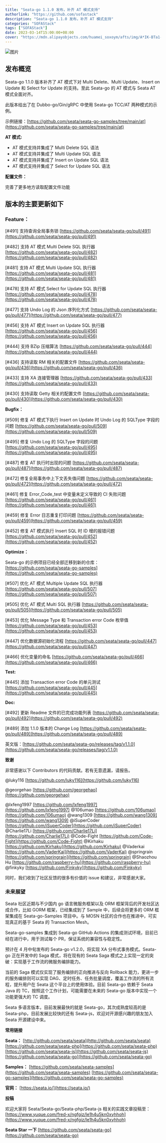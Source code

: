 ```yaml
---
title: "Seata-go 1.1.0 发布，补齐 AT 模式支持"
authorlink: "https://github.com/sofastack"
description: "Seata-go 1.1.0 发布，补齐 AT 模式支持"
categories: "SOFAStack"
tags: ["SOFAStack"]
date: 2023-03-14T15:00:00+08:00
cover: "https://mdn.alipayobjects.com/huamei_soxoym/afts/img/A*IK-BTa1-DLkAAAAAAAAAAAAADrGAAQ/original"
---
```


![图片](https://p3-juejin.byteimg.com/tos-cn-i-k3u1fbpfcp/bacfe54225f44945942e25aea5710af4~tplv-k3u1fbpfcp-zoom-1.image)

## 发布概览

Seata-go 1.1.0 版本补齐了 AT 模式下对 Multi Delete、Multi Update、Insert on Update 和 Select for Update 的支持。至此 Seata-go 的 AT 模式与 Seata  AT 模式全面对齐。

此版本给出了在 Dubbo-go/Gin/gRPC 中使用 Seata-go TCC/AT 两种模式的示例。

示例链接：[https://github.com/seata/seata-go-samples/tree/main/at](https://github.com/seata/seata-go-samples/tree/main/at)

**AT 模式:**

- AT 模式支持并集成了 Multi Delete SQL 语法
- AT 模式支持并集成了 Multi Update SQL 语法
- AT 模式支持并集成了 Insert on Update SQL 语法
- AT 模式支持并集成了 Select for Update SQL 语法

**配置文件：**

完善了更多地方读取配置文件功能

## 版本的主要更新如下

### Feature：

[#491] 支持查询全局事务锁
[https://github.com/seata/seata-go/pull/491](https://github.com/seata/seata-go/pull/491)

[#482] 支持 AT 模式 Multi Delete SQL 执行器
[https://github.com/seata/seata-go/pull/482](https://github.com/seata/seata-go/pull/482)

[#481] 支持 AT 模式 Multi Update SQL 执行器
[https://github.com/seata/seata-go/pull/481](https://github.com/seata/seata-go/pull/481)

[#478] 支持 AT 模式 Select for Update SQL 执行器
[https://github.com/seata/seata-go/pull/478](https://github.com/seata/seata-go/pull/478)

[#477] 支持 Undo Log 的 Json 序列化方式
[https://github.com/seata/seata-go/pull/477](https://github.com/seata/seata-go/pull/477)

[#456] 支持 AT 模式 Insert on Update SQL 执行器
[https://github.com/seata/seata-go/pull/456](https://github.com/seata/seata-go/pull/456)

[#444] 支持 BZip 压缩算法
[https://github.com/seata/seata-go/pull/444](https://github.com/seata/seata-go/pull/444)

[#436] 支持读取 RM 相关的配置文件
[https://github.com/seata/seata-go/pull/436](https://github.com/seata/seata-go/pull/436)

[#433] 支持 XA 连接管理器
[https://github.com/seata/seata-go/pull/433](https://github.com/seata/seata-go/pull/433)

[#430] 支持读取 Getty 相关的配置文件
[https://github.com/seata/seata-go/pull/430](https://github.com/seata/seata-go/pull/430)

**Bugfix：**

[#509] 修复 AT 模式下执行 Insert on Update 时 Undo Log 的 SQLType 字段的问题
[https://github.com/seata/seata-go/pull/509](https://github.com/seata/seata-go/pull/509)

[#495] 修复 Undo Log 的 SQLType 字段的问题
[https://github.com/seata/seata-go/pull/495](https://github.com/seata/seata-go/pull/495)

[#487] 修复 AT 执行时出现的问题
[https://github.com/seata/seata-go/pull/487](https://github.com/seata/seata-go/pull/487)

[#472] 修复全局事务中上下文丢失值问题
[https://github.com/seata/seata-go/pull/472](https://github.com/seata/seata-go/pull/472)

[#461] 修复 Error_Code_test 中变量未定义导致的 CI 失败问题
[https://github.com/seata/seata-go/pull/461](https://github.com/seata/seata-go/pull/461)

[#459] 修复 Error 日志重复打印问题
[https://github.com/seata/seata-go/pull/459](https://github.com/seata/seata-go/pull/459)

[#452] 修复 AT 模式执行 Insert SQL 时 ID 增的报错问题
[https://github.com/seata/seata-go/pull/452](https://github.com/seata/seata-go/pull/452)

**Optimize：**

Seata-go 的示例项目已经全部迁移到新的仓库：[https://github.com/seata/seata-go-samples](https://github.com/seata/seata-go-samples)

[#507] 优化 AT 模式 Multiple Update SQL 执行器
[https://github.com/seata/seata-go/pull/507](https://github.com/seata/seata-go/pull/507)

[#505] 优化 AT 模式 Multi SQL 执行器
[https://github.com/seata/seata-go/pull/505](https://github.com/seata/seata-go/pull/505)

[#453] 优化 Message Type 和 Transaction error Code 枚举值
[https://github.com/seata/seata-go/pull/453](https://github.com/seata/seata-go/pull/453)

[#447] 优化数据源初始化流程
[https://github.com/seata/seata-go/pull/447](https://github.com/seata/seata-go/pull/447)

[#466] 优化变量的命名
[https://github.com/seata/seata-go/pull/466](https://github.com/seata/seata-go/pull/466)

**Test:**

[#445] 添加 Transaction error Code 的单元测试
[https://github.com/seata/seata-go/pull/445](https://github.com/seata/seata-go/pull/445)

**Doc:**

[#492] 更新 Readme 文件的已完成功能列表
[https://github.com/seata/seata-go/pull/492](https://github.com/seata/seata-go/pull/492)

[#489] 添加 1.1.0 版本的 Change Log
[https://github.com/seata/seata-go/pull/489](https://github.com/seata/seata-go/pull/489)

英文版：[https://github.com/seata/seata-go/releases/tag/v1.1.0](https://github.com/seata/seata-go/releases/tag/v1.1.0)

**致谢**

非常感谢以下 Contributors 的代码贡献。若有无意遗漏，请报告。

@luky116
[https://github.com/luky116](https://github.com/luky116)

@georgehao
[https://github.com/georgehao](https://github.com/georgehao)

@lxfeng1997
[https://github.com/lxfeng1997](https://github.com/lxfeng1997)
@106umao
[https://github.com/106umao](https://github.com/106umao)
@wang1309
[https://github.com/wang1309](https://github.com/wang1309)
@iSuperCoder
[https://github.com/iSuperCoder](https://github.com/iSuperCoder)
@Charlie17Li
[https://github.com/Charlie17Li](https://github.com/Charlie17Li)
@Code-Fight
[https://github.com/Code-Fight](https://github.com/Code-Fight)
@Kirhaku
[https://github.com/Kirhaku](https://github.com/Kirhaku)
@Vaderkai
[https://github.com/VaderKai](https://github.com/VaderKai)
@springrain
[https://github.com/springrain](https://github.com/springrain)
@Shaozhou Hu
[https://github.com/raspberry-hu](https://github.com/raspberry-hu)
@finkyky
[https://github.com/Finkyky](https://github.com/Finkyky)

同时，我们收到了社区反馈的很多有价值的 issue 和建议，非常感谢大家。

### 未来展望

Seata 社区近期与不少国内 go 语言微服务框架以及 ORM 框架背后的开发社区达成合作，比如 GORM 框架，已经集成到了 Sample 中，后续会将更多的 ORM 框架集成在 Seata-go-Samples 项目中。与 MOSN 社区的合作也在推进中，可实现真正的基于 Seata 的 Transaction Mesh。

Seata-go-samples 集成到 Seata-go GitHub Actions 的集成测试环境，目前已经在进行中，用于测试每个 PR，保证系统的兼容性与稳定性。

预计在 4 月中旬发布的 Seata-go v1.2.0，将实现 XA 分布式事务模式。Seata-go 正在开发中的 Saga 模式，将在现有的 Seata Saga 模式之上实现一定的突破：实现基于工作流的微服务编排能力。

当前的 Saga 模式仅实现了服务编排的正向推进与反向 Rollback 能力，更进一步的服务编排则可以实现 DAG、定时任务、任务批量调度，覆盖工作流的所有流程，提升用户在 Seata 这个平台上的使用体验。目前 Seata-go 依赖于 Seata Java 的 TC，按照这个工作计划，可能需要在未来的 Seata-go 版本中实现一个功能更强大的 TC 调度。

Seata 多语言版本，目前发展最快的就是 Seata-go，其次成熟度较高的是 Seata-php，目前发展比较快的还有 Seata-js，欢迎对开源感兴趣的朋友加入 Seata 开源建设中来。

**常用链接**

**Seata：**
[http://github.com/seata/seata](http://github.com/seata/seata)
[https://github.com/seata/seata-php](https://github.com/seata/seata-php)
[https://github.com/seata/seata-js](https://github.com/seata/seata-js)
[https://github.com/seata/seata-go](https://github.com/seata/seata-go)

**Samples：**
[https://github.com/seata/seata-samples](https://github.com/seata/seata-samples)
[https://github.com/seata/seata-go-samples](https://github.com/seata/seata-go-samples)

**官网：**
[https://seata.io/](https://seata.io/)

**投稿**

欢迎大家将 Seata/Seata-go/Seata-php/Seata-js 相关的实践文章投稿至：[https://www.yuque.com/fred-x/ngfgiz/le1h4u5kn0xyhhoh](https://www.yuque.com/fred-x/ngfgiz/le1h4u5kn0xyhhoh)

**Seata Star 一下**
[https://github.com/seata/seata-go](https://github.com/seata/seata-go)
